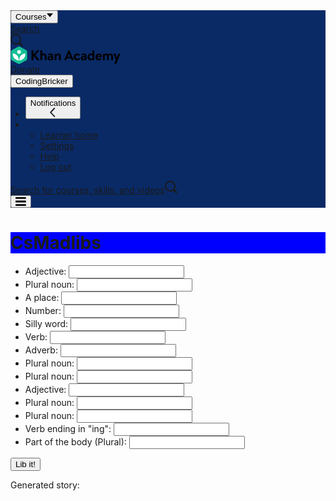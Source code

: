 <style>
    h1{
        background-color: blue

    }

</style>

<div class="_5p7lt5" style="background-color: rgb(10, 42, 102);"><nav aria-label="page header" class="_9bl3wi" role="navigation"><div class="_1ycdc3w"><div class="_1qhmdkk0"><div class="_1c8t70d"><button data-test-id="learn-menu-dropdown" aria-expanded="false" class="_1beo6qnl"><span data-learn-menu-trigger="true" data-test-id="learn-menu-button">Courses<span class="_ob2ihsb"><svg role="img" aria-hidden="true" focusable="false" width="10" height="10" viewBox="0 0 10 10"><path fill="currentColor" d="M5,6L0,0L10,0"></path></svg></span></span></button><div id="header-dropdown" class="_1vfqidr7"></div></div><div class="_1boekgo"><a data-hack-search-button-label="true" aria-label="Search for courses, skills, and videos" href="/search" class="_1xakt9tj" data-test-id="navbar-search-button" style="background-color: rgb(30, 59, 114);"><div class="_dhzffk"><span class="_gkt786u">Search</span><div class="_13cw2ryn"><svg role="img" aria-hidden="true" focusable="false" width="20" height="20" viewBox="0 0 10 10"><path fill="currentColor" d="M7.73732912,6.67985439 C7.75204857,6.69246326 7.76639529,
    6.70573509 7.7803301,6.7196699 L9.65165045,8.59099025 C9.94454365,
    8.8838835 9.94454365,9.3587572 9.65165045,9.65165045 C9.3587572,
    9.94454365 8.8838835,9.94454365 8.59099025,9.65165045 L6.7196699,
    7.7803301 C6.70573509,7.76639529 6.69246326,7.75204857 6.67985439,
    7.73732912 C5.99121283,8.21804812 5.15353311,8.5 4.25,8.5 C1.90278981,
    8.5 0,6.59721019 0,4.25 C0,1.90278981 1.90278981,0 4.25,0 C6.59721019,
    0 8.5,1.90278981 8.5,4.25 C8.5,5.15353311 8.21804812,5.99121283
    7.73732912,6.67985439 L7.73732912,6.67985439 Z M4.25,7.5 C6.04492544,
    7.5 7.5,6.04492544 7.5,4.25 C7.5,2.45507456 6.04492544,1 4.25,1
    C2.45507456,1 1,2.45507456 1,4.25 C1,6.04492544 2.45507456,7.5 4.25,
    7.5 L4.25,7.5 Z"></path></svg></div></div></a></div></div><div class="_1ujnvj"><a aria-label="Khan Academy" data-test-id="header-logo" tabindex="0" class="_xh4irn7" href="/"><svg class="_1rt6g9t" aria-hidden="true" width="176px" height="28px" viewBox="0 0 176 28"><path d="M33.66,6.5A.54.54,0,0,1,34.21,6h2a.55.55,0,0,1,.55.55v6.2l5.79-6.52A.53.53,0,0,1,43,6h2.3a.48.48,0,0,1,.36.82l-6,6.75,6.43,7.69a.51.51,0,0,1-.41.81h-2.5a.55.55,0,0,1-.42-.16l-6-7.4v7a.56.56,0,0,1-.55.56h-2a.55.55,0,0,1-.55-.56Z"></path><path d="M47.78,6.45a.54.54,0,0,1,.5-.5h1.86a.52.52,0,0,1,.51.5v5.63a4.07,4.07,0,0,1,2.7-.9c3.38,0,4.3,2.34,4.3,5v5.32a.53.53,0,0,1-.51.51H55.28a.51.51,0,0,1-.5-.51V16.16c0-1.47-.67-2.36-1.93-2.36a2.18,2.18,0,0,0-2.2,1.86v5.85c0,.3-.14.51-.56.51H48.28a.52.52,0,0,1-.5-.51Z"></path><path d="M63.48,15.31a7.7,7.7,0,0,1,2,.3c0-1.35-.34-2-1.47-2a13.49,13.49,0,0,0-3,.39c-.35.12-.55-.13-.6-.45l-.23-1.2a.48.48,0,0,1,.34-.64,13.49,13.49,0,0,1,3.63-.53c3.31,0,4,1.72,4,4.62v5.71a.51.51,0,0,1-.51.51h-.78c-.18,0-.32-.07-.46-.37l-.3-.71a4.66,4.66,0,0,1-3.33,1.33,3.38,3.38,0,0,1-3.58-3.63C59.25,16.76,60.79,15.31,63.48,15.31Zm.07,4.82A2.27,2.27,0,0,0,65.45,19V17.45a4.23,4.23,0,0,0-1.56-.32c-1.22,0-1.88.57-1.88,1.51A1.4,1.4,0,0,0,63.55,20.13Z"></path><path d="M70.59,11.92a.51.51,0,0,1,.51-.51H72a.42.42,0,0,1,.44.32l.39,1a4.26,4.26,0,0,1,3.42-1.54c3.37,0,4.24,2.27,4.24,4.84v5.49A.52.52,0,0,1,80,22H78.1a.51.51,0,0,1-.51-.51V16c0-1.37-.55-2.22-1.83-2.22a2.34,2.34,0,0,0-2.3,1.65v6.06c0,.39-.16.51-.66.51H71.1a.53.53,0,0,1-.51-.51Z"></path><path d="M85.89,21.42,93,6a.4.4,0,0,1,.39-.25h.23A.39.39,0,0,1,94,6l7.07,15.45a.41.41,0,0,1-.39.6h-2a.66.66,0,0,1-.67-.46l-1.12-2.48H90.07l-1.13,2.48a.69.69,0,0,1-.66.46h-2A.4.4,0,0,1,85.89,21.42Zm9.91-4.89-2.29-5.05h-.07l-2.25,5.05Z"></path><path d="M107,11.18A5.24,5.24,0,0,1,111,13c.23.23.12.53-.11.76l-1,1.06c-.23.25-.48.13-.69-.07a2.84,2.84,0,0,0-2.11-.92,2.78,2.78,0,0,0-2.8,2.91,2.77,2.77,0,0,0,2.78,2.94,2.81,2.81,0,0,0,2.25-1.17.5.5,0,0,1,.66-.07l1,.87c.25.23.37.49.18.76a4.75,4.75,0,0,1-4.2,2.23,5.55,5.55,0,1,1,0-11.09Z"></path><path d="M116.83,15.31a7.82,7.82,0,0,1,2,.3c0-1.35-.35-2-1.47-2a13.5,13.5,0,0,0-3,.39c-.34.12-.55-.13-.59-.45l-.23-1.2a.48.48,0,0,1,.34-.64,13.49,13.49,0,0,1,3.63-.53c3.3,0,4,1.72,4,4.62v5.71a.51.51,0,0,1-.5.51h-.78c-.19,0-.32-.07-.46-.37l-.3-.71a4.68,4.68,0,0,1-3.33,1.33,3.38,3.38,0,0,1-3.58-3.63C112.61,16.76,114.15,15.31,116.83,15.31Zm.07,4.82A2.29,2.29,0,0,0,118.81,19V17.45a4.23,4.23,0,0,0-1.56-.32c-1.22,0-1.88.57-1.88,1.51A1.39,1.39,0,0,0,116.9,20.13Z"></path><path d="M128.62,11.18a7.67,7.67,0,0,1,2.55.44V6.45a.54.54,0,0,1,.5-.5h1.86a.52.52,0,0,1,.51.5V21.51a.51.51,0,0,1-.51.51h-.85c-.25,0-.41-.21-.5-.51l-.28-.83a4.55,4.55,0,0,1-3.46,1.59c-2.9,0-5.08-2.34-5.08-5.56A5.21,5.21,0,0,1,128.62,11.18Zm2.55,3.22a4.18,4.18,0,0,0-2.21-.6,2.68,2.68,0,0,0-2.64,2.91c0,1.5.85,2.94,2.51,2.94a2.43,2.43,0,0,0,2.34-1.47Z"></path><path d="M141.22,11.18a4.75,4.75,0,0,1,4.87,4.91c0,.16,0,.53-.05.69a.53.53,0,0,1-.5.48h-6.8a2.55,2.55,0,0,0,2.64,2.46,3.49,3.49,0,0,0,2.27-.78c.26-.21.53-.23.69,0l.9,1.19a.45.45,0,0,1-.05.69,6,6,0,0,1-3.95,1.45,5.37,5.37,0,0,1-5.37-5.56A5.37,5.37,0,0,1,141.22,11.18Zm2,4.2a1.94,1.94,0,0,0-2-1.83,2.11,2.11,0,0,0-2.25,1.83Z"></path><path d="M147.79,11.92a.51.51,0,0,1,.5-.51h.83a.4.4,0,0,1,.43.3l.39,1a4,4,0,0,1,3.24-1.54,3.61,3.61,0,0,1,3.17,1.61,4.53,4.53,0,0,1,3.42-1.61c3.39,0,4.2,2.16,4.2,4.91v5.42a.52.52,0,0,1-.53.51H161.6a.51.51,0,0,1-.5-.51V16c0-1.37-.51-2.22-1.84-2.22a2,2,0,0,0-2,1.1s0,.53,0,1v5.6a.52.52,0,0,1-.5.51H155a.5.5,0,0,1-.51-.51V16c0-1.37-.39-2.22-1.74-2.22a2.1,2.1,0,0,0-2,1.65v6.06a.52.52,0,0,1-.5.51h-1.86a.52.52,0,0,1-.5-.51Z"></path><path d="M165.07,12.1a.47.47,0,0,1,.46-.69h2.2a.42.42,0,0,1,.44.3l1.9,6.33h.05l2.41-6.33c.16-.28.34-.3.67-.3h2a.47.47,0,0,1,.46.69l-6.25,15.06a.53.53,0,0,1-.46.32h-2.2a.48.48,0,0,1-.46-.71l2.13-5.37Z"></path><path fill="#14bf96" d="M2.31,5.8A3.56,3.56,0,0,0,.66,8.6V19.4a3.56,3.56,0,0,0,1.65,2.8L12,27.62a3.75,3.75,0,0,0,3.3,0L25,22.2a3.56,3.56,0,0,0,1.65-2.8V8.6A3.56,3.56,0,0,0,25,5.8L15.31.38a3.75,3.75,0,0,0-3.3,0Z"></path><path fill="#ffffff" d="M23.61,11.32c-5.38,0-9.4,4.46-9.4,9.93v.23H13.13v-.23c0-5.47-4-9.91-9.42-9.93,0,.34,0,.69,0,1a9.91,9.91,0,0,0,6.4,9.32,10.47,10.47,0,0,0,3.59.64,10.64,10.64,0,0,0,3.62-.64,9.92,9.92,0,0,0,6.39-9.32C23.66,12,23.64,11.66,23.61,11.32Z"></path><circle fill="#ffffff" cx="13.66" cy="8.74" r="3"></circle></svg></a></div><div class="_eil8noz"><a data-test-id="header-donate-link" tabindex="0" class="_1npf8u3w" href="/donate">Donate</a><div aria-label="user menu" role="navigation" class="_91vjm8"><button data-test-id="user-dropdown" aria-expanded="false" class="_1j7qau0p"><span class="_4jvfagi" data-test-id="header-profile-button"><span class="_wozql4 _13hnk7qk">CodingBricker</span></span></button><ul class="_1aq5xm7j"><li class="_aeiww5"><button class="_kphxfbd" data-test-id="header-notifications-switch"><div class="_co5z0qm"><span class="_g20yn58">Notifications</span><div aria-hidden="true" class="_1lho23fo"></div></div><div aria-hidden="true" class="_rg8deia"></div><div class="_1l5yw01k"><svg role="img" aria-hidden="true" focusable="false" width="15" height="15" viewBox="0 0 10 10"><path fill="#21242C" d="M6.7,8.8L3,5l3.6-3.8c0.3-0.3,0.2-0.7,0-1c-0.2-0.3-0.7
    -0.2-1,0l-4,4.3c-0.2,0.3-0.2,0.7,0,0.9l4.1,4.3c0.3,0.3,0.7,0.3,1,0
    C7,9.5,7,9.1,6.7,8.8z"></path></svg></div></button></li><li class=""><ul data-test-id="header-user-settings" class=""><li data-navigable-index="0"><a data-test-id="learner-home-button" tabindex="-1" class="_hs95etv" href="/?learn=1"><span class="_xy39ea8">Learner home</span></a></li><li data-navigable-index="1"><a href="/settings/account" class="_1lcr11" tabindex="-1"><span class="_xy39ea8">Settings</span></a></li><li data-navigable-index="2"><a href="https://khanacademy.zendesk.com" class="_1lcr11" tabindex="-1"><span class="_xy39ea8">Help</span></a></li><li data-navigable-index="3"><a class="_71vn8x8" href="/logout" rel="nofollow" tabindex="-1" data-test-id="user-settings-logout-link"><span class="_xy39ea8">Log out</span></a></li></ul></li></ul></div><div class="_xvt9wo"><a aria-label="" data-test-id="mobile-search-button" tabindex="0" class="_5tdxkjz" href="/search"><div class="_u3cvgv3"><span class="_19bpjuy">Search for courses, skills, and videos</span><svg role="img" aria-hidden="true" focusable="false" width="20" height="20" viewBox="0 0 10 10"><path fill="currentColor" d="M7.73732912,6.67985439 C7.75204857,6.69246326 7.76639529,
    6.70573509 7.7803301,6.7196699 L9.65165045,8.59099025 C9.94454365,
    8.8838835 9.94454365,9.3587572 9.65165045,9.65165045 C9.3587572,
    9.94454365 8.8838835,9.94454365 8.59099025,9.65165045 L6.7196699,
    7.7803301 C6.70573509,7.76639529 6.69246326,7.75204857 6.67985439,
    7.73732912 C5.99121283,8.21804812 5.15353311,8.5 4.25,8.5 C1.90278981,
    8.5 0,6.59721019 0,4.25 C0,1.90278981 1.90278981,0 4.25,0 C6.59721019,
    0 8.5,1.90278981 8.5,4.25 C8.5,5.15353311 8.21804812,5.99121283
    7.73732912,6.67985439 L7.73732912,6.67985439 Z M4.25,7.5 C6.04492544,
    7.5 7.5,6.04492544 7.5,4.25 C7.5,2.45507456 6.04492544,1 4.25,1
    C2.45507456,1 1,2.45507456 1,4.25 C1,6.04492544 2.45507456,7.5 4.25,
    7.5 L4.25,7.5 Z"></path></svg></div></a></div><div class="_xvt9wo"><button class="_p203k62" data-test-id="mobile-header-menu-button" aria-expanded="false" aria-label="Open menu" aria-controls="page-header-responsive-nav-menu"><svg role="img" aria-hidden="true" focusable="false" width="16.79422278736115" height="14" viewBox="0 0 100 83.362"><path fill="currentColor" d="M100.035 70.91l0 8.322q.057 1.653-1.197 2.907t-2.964 1.254l-91.713 0q-1.653 0-2.907-1.254t-1.254-2.907l0-8.322q0-1.71 1.254-2.964t2.907-1.254l91.713 0q1.71 0 2.964 1.254t1.197 2.964zm0-33.402l0 8.379q.057 1.71-1.197 2.964t-2.964 1.197l-91.713 0q-1.653 0-2.907-1.254t-1.254-2.907l0-8.379q0-1.653 1.254-2.907t2.907-1.254l91.713 0q1.71 0 2.964 1.254t1.197 2.907zm0-33.345l0 8.379q.057 1.653-1.197 2.907t-2.964 1.254l-91.713 0q-1.653 0-2.907-1.254t-1.254-2.907l0-8.379q0-1.71 1.254-2.964t2.907-1.197l91.713 0q1.71-.057 2.964 1.197t1.197 2.964z"></path></svg></button></div></div></div></nav><div class="_2thbqw" data-test-id="responsive-nav-menu" id="page-header-responsive-nav-menu" role="menu"><div class="_xu2jcg _1pwnewep"></div></div></div>
<body>
    <h1>CsMadlibs</h1>
        <ul>
            <li>Adjective: <input type="text" id="adj1"></li>
            <li>Plural noun: <input type="text" id="pn1"></li>
            <li>A place: <input type="text" id="place1"></li>
            <li>Number: <input type="text" id="num1"></li>
            <li>Silly word: <input type="text" id="sillwrd1"></li>
            <li>Verb: <input type="text" id="verb1"></li>
            <li>Adverb: <input type="text" id="adverb1"></li>
            <li>Plural noun: <input type="text" id="pn2"></li>
            <li>Plural noun: <input type="text" id="pn3"></li>
            <li>Adjective: <input type="text" id="adj2"></li>
            <li>Plural noun: <input type="text" id="pn4"></li>
            <li>Plural noun: <input type="text" id="pn5"></li>
            <li>Verb ending in "ing": <input type="text" id="verbing1"></li>
            <li>Part of the body (Plural): <input type="text" id="bodyprt1"></li>
        </ul>
<button id="lib-button">Lib it!</button>
 <p>Generated story: 
    <span id="story"></span>
    </p>
    <script>
    var libButton = document.getElementById("lib-button")
    var onButtonClick = function(){
        var story = document.getElementById("story")
        var adj1 = document.getElementById("adj1").value
        var pn1 = document.getElementById("pn1").value
        var place1 = document.getElementById("place1").value 
        var num1 = document.getElementById("num1").value
        var sillwrd1 = document.getElementById("sillwrd1").value
        var verb1 = document.getElementById("verb1").value
        var adverb1 = document.getElementById("adverb1").value
        var pn2 = document.getElementById("pn2").value
        var pn3 = document.getElementById("pn3").value
        var adj2 = document.getElementById("adj2").value
        var pn4 = document.getElementById("pn4").value
        var pn5 = document.getElementById("pn5").value
        var verbing1 = document.getElementById("verbing1").value
        var bodyprt1 = document.getElementById("bodyprt1").value
        story.innerHTML = "Where do ninjas come from? Their beginnings are as mysterious and as " + adj1  + " as those of any of the ancient " + pn1 + " of the 14th century. Historians claim the ninjas originated in (the) " + place1 + " around " + num1 + " year(s) ago. The word ninja comes from the Japanese word " + sillwrd1 + " which means to '" + verb1 + adverb1  + ".' Espionage was their primary job- they acted as secret " + pn2 + ", spying on the bad guys. They were hired by royalty and other powerful " + pn3 + " to discover an enemy's " + adj2 + " weaknesses. They would sneak into opposing camps to steal passwords, battle plans, or " + pn4 + ". Known for their stealth movements, ninjas avoided detection by disguising themselves as " + pn5 + " and " + verbing1 + " quietly in the shadows. When it came to dealing with ninjas, people learned to have " + bodyprt1 +  " in the back of their heads!" 
        }
    libButton.addEventListener("click", onButtonClick)
</script>

</body>
